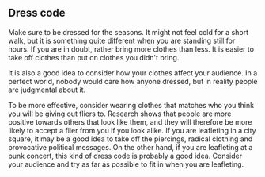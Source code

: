 ## Dress code

Make sure to be dressed for the seasons. It might not feel cold for a short
walk, but it is something quite different when you are standing still for hours.
If you are in doubt, rather bring more clothes than less. It is easier to take
off clothes than put on clothes you didn't bring.  

It is also a good idea to consider how your clothes affect your audience. In a
perfect world, nobody would care how anyone dressed, but in reality people are
judgmental about it.  

To be more effective, consider wearing clothes that matches who you think you
will be giving out fliers to. Research shows that people are more positive
towards others that look like them, and they will therefore be more likely to
accept a flier from you if you look alike. If you are leafleting in a city
square, it may be a good idea to take off the piercings, radical clothing and
provocative political messages. On the other hand, if you are leafleting at a
punk concert, this kind of dress code is probably a good idea. Consider your
audience and try as far as possible to fit in when you are leafleting.
